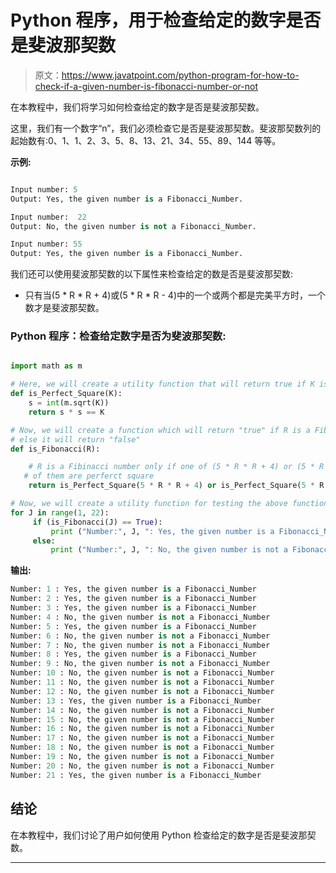 # Python 程序，用于检查给定的数字是否是斐波那契数

> 原文：<https://www.javatpoint.com/python-program-for-how-to-check-if-a-given-number-is-fibonacci-number-or-not>

在本教程中，我们将学习如何检查给定的数字是否是斐波那契数。

这里，我们有一个数字“n”，我们必须检查它是否是斐波那契数。斐波那契数列的起始数有:0、1、1、2、3、5、8、13、21、34、55、89、144 等等。

**示例:**

```py

Input number: 5
Output: Yes, the given number is a Fibonacci_Number.

Input number:  22
Output: No, the given number is not a Fibonacci_Number.

Input number: 55
Output: Yes, the given number is a Fibonacci_Number.

```

我们还可以使用斐波那契数的以下属性来检查给定的数是否是斐波那契数:

*   只有当(5 * R * R + 4)或(5 * R * R - 4)中的一个或两个都是完美平方时，一个数才是斐波那契数。

### Python 程序：检查给定数字是否为斐波那契数:

```py

import math as m

# Here, we will create a utility function that will return true if K is a perfect square
def is_Perfect_Square(K):
    s = int(m.sqrt(K))
    return s * s == K

# Now, we will create a function which will return "true" if R is a Fibinacci Number, 
# else it will return "false"
def is_Fibonacci(R):

    # R is a Fibinacci number only if one of (5 * R * R + 4) or (5 * R * R - 4) or both 
   # of them are perferct square
    return is_Perfect_Square(5 * R * R + 4) or is_Perfect_Square(5 * R * R - 4)

# Now, we will create a utility function for testing the above functions
for J in range(1, 22):
     if (is_Fibonacci(J) == True):
         print ("Number:", J, ": Yes, the given number is a Fibonacci_Number")
     else:
         print ("Number:", J, ": No, the given number is not a Fibonacci_Number")

```

**输出:**

```py
Number: 1 : Yes, the given number is a Fibonacci_Number
Number: 2 : Yes, the given number is a Fibonacci_Number
Number: 3 : Yes, the given number is a Fibonacci_Number
Number: 4 : No, the given number is not a Fibonacci_Number
Number: 5 : Yes, the given number is a Fibonacci_Number
Number: 6 : No, the given number is not a Fibonacci_Number
Number: 7 : No, the given number is not a Fibonacci_Number
Number: 8 : Yes, the given number is a Fibonacci_Number
Number: 9 : No, the given number is not a Fibonacci_Number
Number: 10 : No, the given number is not a Fibonacci_Number
Number: 11 : No, the given number is not a Fibonacci_Number
Number: 12 : No, the given number is not a Fibonacci_Number
Number: 13 : Yes, the given number is a Fibonacci_Number
Number: 14 : No, the given number is not a Fibonacci_Number
Number: 15 : No, the given number is not a Fibonacci_Number
Number: 16 : No, the given number is not a Fibonacci_Number
Number: 17 : No, the given number is not a Fibonacci_Number
Number: 18 : No, the given number is not a Fibonacci_Number
Number: 19 : No, the given number is not a Fibonacci_Number
Number: 20 : No, the given number is not a Fibonacci_Number
Number: 21 : Yes, the given number is a Fibonacci_Number

```

## 结论

在本教程中，我们讨论了用户如何使用 Python 检查给定的数字是否是斐波那契数。

* * *